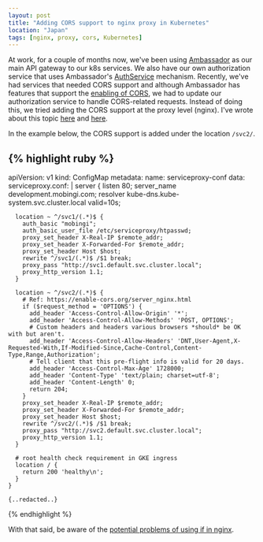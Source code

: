 ```yaml
---
layout: post
title: "Adding CORS support to nginx proxy in Kubernetes"
location: "Japan"
tags: [nginx, proxy, cors, Kubernetes]
---
```


At work, for a couple of months now, we've been using [Ambassador](https://www.getambassador.io/) as our main API gateway to our k8s services. We also have our own authorization service that uses Ambassador's [AuthService](https://www.getambassador.io/reference/services/auth-service) mechanism. Recently, we've had services that needed CORS support and although Ambassador has features that support the [enabling of CORS](https://www.getambassador.io/reference/cors), we had to update our authorization service to handle CORS-related requests. Instead of doing this, we tried adding the CORS support at the proxy level (nginx). I've wrote about this topic [here](https://flowerinthenight.com/blog/2018/03/31/access-pods-k8s) and [here](https://flowerinthenight.com/blog/2019/01/31/nginx-basicauth-k8s).

In the example below, the CORS support is added under the location `/svc2/`.

{% highlight ruby %}
---
apiVersion: v1
kind: ConfigMap
metadata:
  name: serviceproxy-conf
data:
  serviceproxy.conf: |
    server {
      listen 80;
      server_name development.mobingi.com;
      resolver kube-dns.kube-system.svc.cluster.local valid=10s;

      location ~ ^/svc1/(.*)$ {
        auth_basic "mobingi";
        auth_basic_user_file /etc/serviceproxy/htpasswd;
        proxy_set_header X-Real-IP $remote_addr;
        proxy_set_header X-Forwarded-For $remote_addr;
        proxy_set_header Host $host;
        rewrite ^/svc1/(.*)$ /$1 break;
        proxy_pass "http://svc1.default.svc.cluster.local";
        proxy_http_version 1.1;
      }

      location ~ ^/svc2/(.*)$ {
        # Ref: https://enable-cors.org/server_nginx.html
        if ($request_method = 'OPTIONS') {
          add_header 'Access-Control-Allow-Origin' '*';
          add_header 'Access-Control-Allow-Methods' 'POST, OPTIONS';
          # Custom headers and headers various browsers *should* be OK with but aren't.
          add_header 'Access-Control-Allow-Headers' 'DNT,User-Agent,X-Requested-With,If-Modified-Since,Cache-Control,Content-Type,Range,Authorization';
          # Tell client that this pre-flight info is valid for 20 days.
          add_header 'Access-Control-Max-Age' 1728000;
          add_header 'Content-Type' 'text/plain; charset=utf-8';
          add_header 'Content-Length' 0;
          return 204;
        }
        proxy_set_header X-Real-IP $remote_addr;
        proxy_set_header X-Forwarded-For $remote_addr;
        proxy_set_header Host $host;
        rewrite ^/svc2/(.*)$ /$1 break;
        proxy_pass "http://svc2.default.svc.cluster.local";
        proxy_http_version 1.1;
      }

      # root health check requirement in GKE ingress
      location / {
        return 200 'healthy\n';
      }
    }

    {..redacted..}
{% endhighlight %}

With that said, be aware of the [potential problems of using if in nginx](https://www.nginx.com/resources/wiki/start/topics/depth/ifisevil/).
